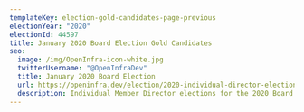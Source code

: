 ```yaml
---
templateKey: election-gold-candidates-page-previous
electionYear: "2020"
electionId: 44597
title: January 2020 Board Election Gold Candidates
seo:
  image: /img/OpenInfra-icon-white.jpg
  twitterUsername: "@OpenInfraDev"
  title: January 2020 Board Election
  url: https://openinfra.dev/election/2020-individual-director-election/candidates/gold
  description: Individual Member Director elections for the 2020 Board of Directors
---
```

